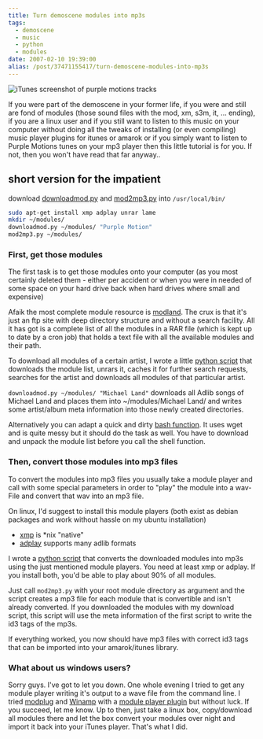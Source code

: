 ```yaml
---
title: Turn demoscene modules into mp3s
tags:
  - demoscene
  - music
  - python
  - modules
date: 2007-02-10 19:39:00
alias: /post/37471155417/turn-demoscene-modules-into-mp3s
---
```


![iTunes screenshot of purple motions tracks](https://lh3.googleusercontent.com/-31kHXDajZUM/UMZL5kXClbI/AAAAAAAALXE/S26QsfTYpHs/s498/itunes_purple_motion.png)

If you were part of the demoscene in your former life, if you were and still are fond of modules (those sound files with the mod, xm, s3m, it, &hellip; ending), if you are a linux user and if you still want to listen to this music on your computer without doing all the tweaks of installing (or even compiling) music player plugins for itunes or amarok or if you simply want to listen to Purple Motions tunes on your mp3 player then this little tutorial is for you. If not, then you won't have read that far anyway..

<!-- more -->

## short version for the impatient

download [downloadmod.py](/files/downloadmod.py) and [mod2mp3.py](/files/mod2mp3.py) into `/usr/local/bin/`

```bash
sudo apt-get install xmp adplay unrar lame
mkdir ~/modules/
downloadmod.py ~/modules/ "Purple Motion"
mod2mp3.py ~/modules/
```

### First, get those modules

The first task is to get those modules onto your computer (as you most certainly deleted them - either per accident or when you were in needed of some space on your hard drive back when hard drives where small and expensive)

Afaik the most complete module resource is [modland](ftp://ftp.modland.com). The crux is that it's just an ftp site with deep directory structure and without a search facility. All it has got is a complete list of all the modules in a RAR file (which is kept up to date by a cron job) that holds a text file with all the available modules and their path.

To download all modules of a certain artist, I wrote a little [python script](https://docs.google.com/uc?export=download&amp;id=0B0uw1JCogWHucXNKdUVlUGsyaGs) that downloads the module list, unrars it, caches it for further search requests, searches for the artist and downloads all modules of that particular artist.

`downloadmod.py ~/modules/ "Michael Land"` downloads all Adlib songs of Michael Land and places them into ~/modules/Michael Land/ and writes some artist/album meta information into those newly created directories.

Alternatively you can adapt a quick and dirty [bash function](http://pastie.org/private/nszifsjxnw5obz8bai3ng). It uses wget and is quite messy but it should do the task as well. You have to download and unpack the module list before you call the shell function.

### Then, convert those modules into mp3 files

To convert the modules into mp3 files you usually take a module player and call with some special parameters in order to "play" the module into a wav-File and convert that wav into an mp3 file.

On linux, I'd suggest to install this module players (both exist as debian packages and work without hassle on my ubuntu installation)

- [xmp](http://xmp.sourceforge.net/) is *nix "native"
- [adplay](http://adplug.sourceforge.net/) supports many adlib formats

I wrote a [python script](https://docs.google.com/uc?export=download&amp;id=0B0uw1JCogWHubk9CdDFCdnJXNkE) that converts the downloaded modules into mp3s using the just mentioned module players. You need at least xmp or adplay. If you install both, you'd be able to play about 90% of all modules.

Just call `mod2mp3.py` with your root module directory as argument and the script creates a mp3 file for each module that is convertible and isn't already converted. If you downloaded the modules with my download script, this script will use the meta information of the first script to write the id3 tags of the mp3s.

If everything worked, you now should have mp3 files with correct id3 tags that can be imported into your amarok/itunes library.

### What about us windows users?

Sorry guys. I've got to let you down. One whole evening I tried to get any module player writing it's output to a wave file from the command line. I tried [modplug](http://www.modplug.com/playerinfo.html) and [Winamp](http://www.winamp.com) with a [module player plugin](http://www.winamp.com/plugins/details.php?id=132367) but without luck. If you succeed, let me know. Up to then, just take a linux box, copy/download all modules there and let the box convert your modules over night and import it back into your iTunes player. That's what I did.